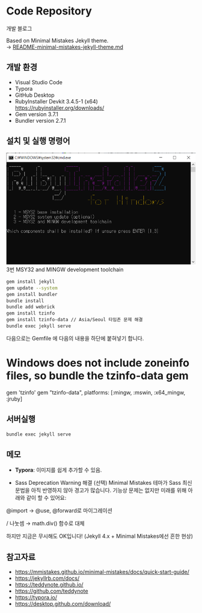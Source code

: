# Code Repository
개발 블로그

Based on Minimal Mistakes Jekyll theme.  
→ [README-minimal-mistakes-jekyll-theme.md](README-minimal-mistakes-jekyll-theme.md)

## 개발 환경  
- Visual Studio Code  
- Typora  
- GitHub Desktop  
- RubyInstaller Devkit 3.4.5-1 (x64)  
https://rubyinstaller.org/downloads/  
- Gem version 3.7.1
- Bundler version 2.7.1

## 설치 및 실행 명령어
![설치과정](image.png)
3번 MSY32 and MINGW development toolchain

```bash
gem install jekyll
gem update --system
gem install bundler
bundle install
bundle add webrick
gem install tzinfo
gem install tzinfo-data // Asia/Seoul 타임존 문제 해결
bundle exec jekyll serve
```

다음으로는 Gemfile 에 다음의 내용을 하단에 붙혀넣기 합니다.

# Windows does not include zoneinfo files, so bundle the tzinfo-data gem
gem 'tzinfo'
gem "tzinfo-data", platforms: [:mingw, :mswin, :x64_mingw, :jruby]

## 서버실행
```bash
bundle exec jekyll serve
```

## 메모  
- **Typora**: 이미지를 쉽게 추가할 수 있음.

- Sass Deprecation Warning 해결 (선택)
Minimal Mistakes 테마가 Sass 최신 문법을 아직 반영하지 않아 경고가 많습니다.
기능상 문제는 없지만 미래를 위해 아래와 같이 할 수 있어요:

@import → @use, @forward로 마이그레이션

/ 나눗셈 → math.div() 함수로 대체

하지만 지금은 무시해도 OK입니다! (Jekyll 4.x + Minimal Mistakes에선 흔한 현상)


## 참고자료  
- https://mmistakes.github.io/minimal-mistakes/docs/quick-start-guide/
- https://jekyllrb.com/docs/
- https://teddynote.github.io/
- https://github.com/teddynote
- https://typora.io/
- https://desktop.github.com/download/

